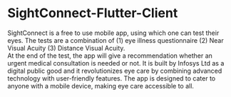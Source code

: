 # SightConnect-Flutter-Client
SightConnect is a free to use mobile app, using which one can test their eyes. The tests are a combination of 
(1) eye illness questionnaire 
(2) Near Visual Acuity 
(3) Distance Visual Acuity.  
At the end of the test, the app will give a recommendation whether an urgent medical consultation is needed or not. 
It is built by Infosys Ltd as a digital public good and it revolutionizes eye care by combining advanced technology with user-friendly features. The app is designed to cater to anyone with a mobile device, making eye care accessible to all.
